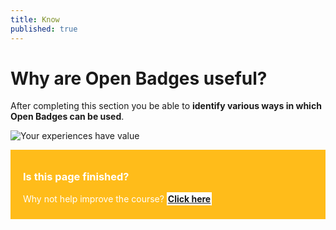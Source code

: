 ```yaml
---
title: Know
published: true
---
```


# Why are Open Badges useful?

After completing this section you be able to **identify various ways in which Open Badges can be used**.

<img src="{{ site.baseurl }}/img/visual-thinkery/experiences-value.png" alt="Your experiences have value"></a></p>

<div style="background:#FFBC1A; padding:10px; padding-left:20px; color:white;">
<h3>Is this page finished?</h3>
<p>Why not help improve the course? <strong><a style="background:white; padding:2px;" href="https://github.com/thinkoutloudclub/badge-course/wiki/Help-improve-the-Open-Badges-101-course">Click here</a></strong></p>
</div>
